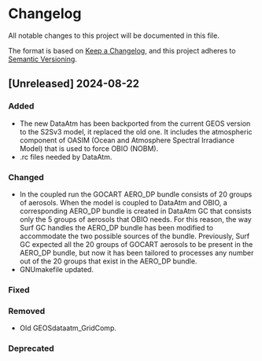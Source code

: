 # Changelog

All notable changes to this project will be documented in this file.

The format is based on [Keep a Changelog](https://keepachangelog.com/en/1.0.0/),
and this project adheres to [Semantic Versioning](https://semver.org/spec/v2.0.0.html).

## [Unreleased] 2024-08-22

### Added
- The new DataAtm has been backported from the current GEOS version to the S2Sv3 model, it replaced the old one. It includes the atmospheric component of OASIM (Ocean and Atmosphere Spectral Irradiance Model) that is used to force OBIO (NOBM).
- .rc files needed by DataAtm. 
### Changed
- In the coupled run the GOCART AERO_DP bundle consists of 20 groups of aerosols. When the model is coupled to DataAtm and OBIO, a corresponding AERO_DP bundle is created in DataAtm GC that consists only the 5 groups of aerosols that OBIO needs. For this reason, the way Surf GC handles the AERO_DP bundle has been modified to accommodate the two possible sources of the bundle. Previously, Surf GC expected all the 20 groups of GOCART aerosols to be present in the AERO_DP bundle, but now it has been tailored to processes any number out of the 20 groups that exist in the AERO_DP bundle.
- GNUmakefile updated.
### Fixed

### Removed
- Old GEOSdataatm_GridComp.
### Deprecated


